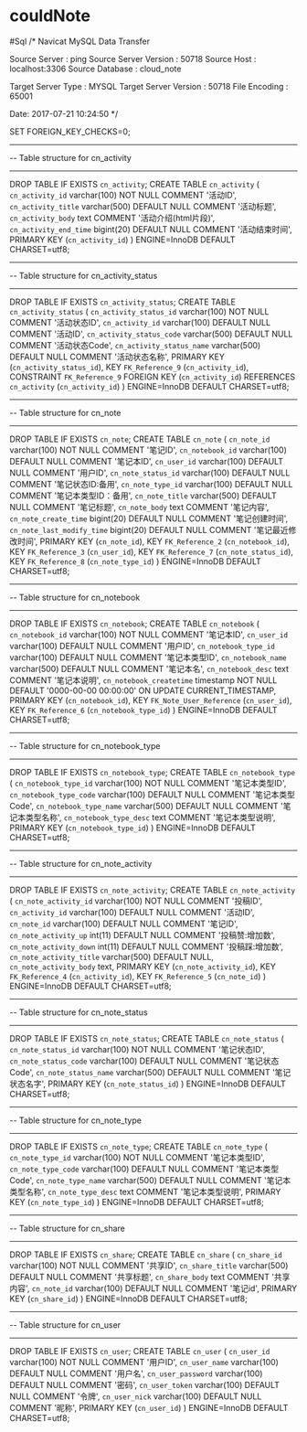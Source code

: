 # couldNote
#Sql
/*
Navicat MySQL Data Transfer

Source Server         : ping
Source Server Version : 50718
Source Host           : localhost:3306
Source Database       : cloud_note

Target Server Type    : MYSQL
Target Server Version : 50718
File Encoding         : 65001

Date: 2017-07-21 10:24:50
*/

SET FOREIGN_KEY_CHECKS=0;

-- ----------------------------
-- Table structure for cn_activity
-- ----------------------------
DROP TABLE IF EXISTS `cn_activity`;
CREATE TABLE `cn_activity` (
  `cn_activity_id` varchar(100) NOT NULL COMMENT '活动ID',
  `cn_activity_title` varchar(500) DEFAULT NULL COMMENT '活动标题',
  `cn_activity_body` text COMMENT '活动介绍(html片段)',
  `cn_activity_end_time` bigint(20) DEFAULT NULL COMMENT '活动结束时间',
  PRIMARY KEY (`cn_activity_id`)
) ENGINE=InnoDB DEFAULT CHARSET=utf8;

-- ----------------------------
-- Table structure for cn_activity_status
-- ----------------------------
DROP TABLE IF EXISTS `cn_activity_status`;
CREATE TABLE `cn_activity_status` (
  `cn_activity_status_id` varchar(100) NOT NULL COMMENT '活动状态ID',
  `cn_activity_id` varchar(100) DEFAULT NULL COMMENT '活动ID',
  `cn_activity_status_code` varchar(500) DEFAULT NULL COMMENT '活动状态Code',
  `cn_activity_status_name` varchar(500) DEFAULT NULL COMMENT '活动状态名称',
  PRIMARY KEY (`cn_activity_status_id`),
  KEY `FK_Reference_9` (`cn_activity_id`),
  CONSTRAINT `FK_Reference_9` FOREIGN KEY (`cn_activity_id`) REFERENCES `cn_activity` (`cn_activity_id`)
) ENGINE=InnoDB DEFAULT CHARSET=utf8;

-- ----------------------------
-- Table structure for cn_note
-- ----------------------------
DROP TABLE IF EXISTS `cn_note`;
CREATE TABLE `cn_note` (
  `cn_note_id` varchar(100) NOT NULL COMMENT '笔记ID',
  `cn_notebook_id` varchar(100) DEFAULT NULL COMMENT '笔记本ID',
  `cn_user_id` varchar(100) DEFAULT NULL COMMENT '用户ID',
  `cn_note_status_id` varchar(100) DEFAULT NULL COMMENT '笔记状态ID:备用',
  `cn_note_type_id` varchar(100) DEFAULT NULL COMMENT '笔记本类型ID：备用',
  `cn_note_title` varchar(500) DEFAULT NULL COMMENT '笔记标题',
  `cn_note_body` text COMMENT '笔记内容',
  `cn_note_create_time` bigint(20) DEFAULT NULL COMMENT '笔记创建时间',
  `cn_note_last_modify_time` bigint(20) DEFAULT NULL COMMENT '笔记最近修改时间',
  PRIMARY KEY (`cn_note_id`),
  KEY `FK_Reference_2` (`cn_notebook_id`),
  KEY `FK_Reference_3` (`cn_user_id`),
  KEY `FK_Reference_7` (`cn_note_status_id`),
  KEY `FK_Reference_8` (`cn_note_type_id`)
) ENGINE=InnoDB DEFAULT CHARSET=utf8;

-- ----------------------------
-- Table structure for cn_notebook
-- ----------------------------
DROP TABLE IF EXISTS `cn_notebook`;
CREATE TABLE `cn_notebook` (
  `cn_notebook_id` varchar(100) NOT NULL COMMENT '笔记本ID',
  `cn_user_id` varchar(100) DEFAULT NULL COMMENT '用户ID',
  `cn_notebook_type_id` varchar(100) DEFAULT NULL COMMENT '笔记本类型ID',
  `cn_notebook_name` varchar(500) DEFAULT NULL COMMENT '笔记本名',
  `cn_notebook_desc` text COMMENT '笔记本说明',
  `cn_notebook_createtime` timestamp NOT NULL DEFAULT '0000-00-00 00:00:00' ON UPDATE CURRENT_TIMESTAMP,
  PRIMARY KEY (`cn_notebook_id`),
  KEY `FK_Note_User_Reference` (`cn_user_id`),
  KEY `FK_Reference_6` (`cn_notebook_type_id`)
) ENGINE=InnoDB DEFAULT CHARSET=utf8;

-- ----------------------------
-- Table structure for cn_notebook_type
-- ----------------------------
DROP TABLE IF EXISTS `cn_notebook_type`;
CREATE TABLE `cn_notebook_type` (
  `cn_notebook_type_id` varchar(100) NOT NULL COMMENT '笔记本类型ID',
  `cn_notebook_type_code` varchar(100) DEFAULT NULL COMMENT '笔记本类型Code',
  `cn_notebook_type_name` varchar(500) DEFAULT NULL COMMENT '笔记本类型名称',
  `cn_notebook_type_desc` text COMMENT '笔记本类型说明',
  PRIMARY KEY (`cn_notebook_type_id`)
) ENGINE=InnoDB DEFAULT CHARSET=utf8;

-- ----------------------------
-- Table structure for cn_note_activity
-- ----------------------------
DROP TABLE IF EXISTS `cn_note_activity`;
CREATE TABLE `cn_note_activity` (
  `cn_note_activity_id` varchar(100) NOT NULL COMMENT '投稿ID',
  `cn_activity_id` varchar(100) DEFAULT NULL COMMENT '活动ID',
  `cn_note_id` varchar(100) DEFAULT NULL COMMENT '笔记ID',
  `cn_note_activity_up` int(11) DEFAULT NULL COMMENT '投稿赞:增加数',
  `cn_note_activity_down` int(11) DEFAULT NULL COMMENT '投稿踩:增加数',
  `cn_note_activity_title` varchar(500) DEFAULT NULL,
  `cn_note_activity_body` text,
  PRIMARY KEY (`cn_note_activity_id`),
  KEY `FK_Reference_4` (`cn_activity_id`),
  KEY `FK_Reference_5` (`cn_note_id`)
) ENGINE=InnoDB DEFAULT CHARSET=utf8;

-- ----------------------------
-- Table structure for cn_note_status
-- ----------------------------
DROP TABLE IF EXISTS `cn_note_status`;
CREATE TABLE `cn_note_status` (
  `cn_note_status_id` varchar(100) NOT NULL COMMENT '笔记状态ID',
  `cn_note_status_code` varchar(100) DEFAULT NULL COMMENT '笔记状态Code',
  `cn_note_status_name` varchar(500) DEFAULT NULL COMMENT '笔记状态名字',
  PRIMARY KEY (`cn_note_status_id`)
) ENGINE=InnoDB DEFAULT CHARSET=utf8;

-- ----------------------------
-- Table structure for cn_note_type
-- ----------------------------
DROP TABLE IF EXISTS `cn_note_type`;
CREATE TABLE `cn_note_type` (
  `cn_note_type_id` varchar(100) NOT NULL COMMENT '笔记本类型ID',
  `cn_note_type_code` varchar(100) DEFAULT NULL COMMENT '笔记本类型Code',
  `cn_note_type_name` varchar(500) DEFAULT NULL COMMENT '笔记本类型名称',
  `cn_note_type_desc` text COMMENT '笔记本类型说明',
  PRIMARY KEY (`cn_note_type_id`)
) ENGINE=InnoDB DEFAULT CHARSET=utf8;

-- ----------------------------
-- Table structure for cn_share
-- ----------------------------
DROP TABLE IF EXISTS `cn_share`;
CREATE TABLE `cn_share` (
  `cn_share_id` varchar(100) NOT NULL COMMENT '共享ID',
  `cn_share_title` varchar(500) DEFAULT NULL COMMENT '共享标题',
  `cn_share_body` text COMMENT '共享内容',
  `cn_note_id` varchar(100) DEFAULT NULL COMMENT '笔记id',
  PRIMARY KEY (`cn_share_id`)
) ENGINE=InnoDB DEFAULT CHARSET=utf8;

-- ----------------------------
-- Table structure for cn_user
-- ----------------------------
DROP TABLE IF EXISTS `cn_user`;
CREATE TABLE `cn_user` (
  `cn_user_id` varchar(100) NOT NULL COMMENT '用户ID',
  `cn_user_name` varchar(100) DEFAULT NULL COMMENT '用户名',
  `cn_user_password` varchar(100) DEFAULT NULL COMMENT '密码',
  `cn_user_token` varchar(100) DEFAULT NULL COMMENT '令牌',
  `cn_user_nick` varchar(100) DEFAULT NULL COMMENT '昵称',
  PRIMARY KEY (`cn_user_id`)
) ENGINE=InnoDB DEFAULT CHARSET=utf8;
